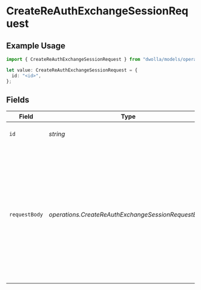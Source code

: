 # CreateReAuthExchangeSessionRequest

## Example Usage

```typescript
import { CreateReAuthExchangeSessionRequest } from "dwolla/models/operations";

let value: CreateReAuthExchangeSessionRequest = {
  id: "<id>",
};
```

## Fields

| Field                                                                                                                                            | Type                                                                                                                                             | Required                                                                                                                                         | Description                                                                                                                                      |
| ------------------------------------------------------------------------------------------------------------------------------------------------ | ------------------------------------------------------------------------------------------------------------------------------------------------ | ------------------------------------------------------------------------------------------------------------------------------------------------ | ------------------------------------------------------------------------------------------------------------------------------------------------ |
| `id`                                                                                                                                             | *string*                                                                                                                                         | :heavy_check_mark:                                                                                                                               | Exchange's unique identifier                                                                                                                     |
| `requestBody`                                                                                                                                    | *operations.CreateReAuthExchangeSessionRequestBody*                                                                                              | :heavy_minus_sign:                                                                                                                               | Request body containing the redirect URL.<br/>Required for:<br/>- Visa exchange sessions<br/>- Plaid mobile sessions<br/>Not required for:<br/>- Plaid web sessions<br/> |